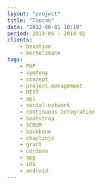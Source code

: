 ```yaml
---
layout: "project"
title: "Toocan"
date: "2013-06-01 10:10"
period: 2013-06 – 2014-02
clients:
    - bevation
    - bertelsmann
tags:
    - PHP
    - symfony
    - concept
    - project-management
    - REST
    - api
    - social-network
    - continuous integration
    - bootstrap
    - SCRUM
    - backbone
    - chaplinjs
    - grunt
    - cordova
    - app
    - iOS
    - android
---
```


<!--
• Konzeption / Clickdummy Rich-Client Admin Anwendung
sowie API-Spezi kation und Konzept
• Programmierung einer Website und REST-API in Symfony2
für Social Network mit Location-Based Services
• Projektkoordination in SCRUM Prozess
• Programmierung Rich-Client Anwendung in Coffescript
(backbone, chaplinjs, grunt, etc.) welche API konsumiert und auf iOS und Android mit Phonegap nativ läuft

-->
